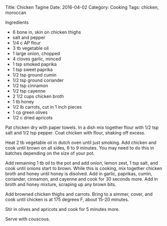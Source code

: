 Title: Chicken Tagine
Date: 2016-04-02
Category: Cooking
Tags: chicken, moroccan

Ingredients

* 6 bone in, skin on chicken thighs
* salt and pepper
* 1/4 c AP flour
* 3 tb vegetable oil
* 1 large onion, chopped
* 4 cloves garlic, minced
* 1 tsp smoked paprika
* 1 tsp sweet paprika
* 1/2 tsp ground cumin
* 1/2 tsp ground coriander
* 1/2 tsp cinnamon
* 1/2 tsp cayenne
* 2 1/2 cups chicken broth
* 1 tb honey
* 1/2 lb carrots, cut in 1 inch pieces
* 1 cp green olives
* 1/2 c dried apricots






Pat chicken dry with paper towels.  In a dish mix together flour with 1/2 tsp salt and 1/2 tsp pepper.  Coat chicken with flour, shaking off excess.

Heat 2 tb vegetable oil in dutch oven until just smoking.  Add chicken and cook until brown on all sides, 6 to 9 minutes.  You may need to do this in batches depending on the size of your pot.

Add remaining 1 tb oil to the pot and add onion, lemon zest, 1 tsp salt, and cook until onions start to brown. While this is cooking, mix together chicken broth and honey until honey is disolved.  Add in garlic, paprikas, cumin, coriander, cinnamon, and cayenne and cook for 30 seconds more.  Add in broth and honey mixture, scraping up any brown bits.

Add browned chicken thighs and carrots.  Bring to a simmer, cover, and cook until chicken is at 175 degrees F, about 15-20 minutes.

Stir in olives and apricots and cook for 5 minutes more.

Serve with couscous.
